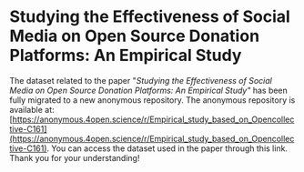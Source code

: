 # Studying the Effectiveness of Social Media on Open Source Donation Platforms: An Empirical Study

The dataset related to the paper "*Studying the Effectiveness of Social Media on Open Source Donation Platforms: An Empirical Study"* has been fully migrated to a new anonymous repository. The anonymous repository is available at: [https://anonymous.4open.science/r/Empirical_study_based_on_Opencollective-C161](https://anonymous.4open.science/r/Empirical_study_based_on_Opencollective-C161). You can access the dataset used in the paper through this link. Thank you for your understanding!
